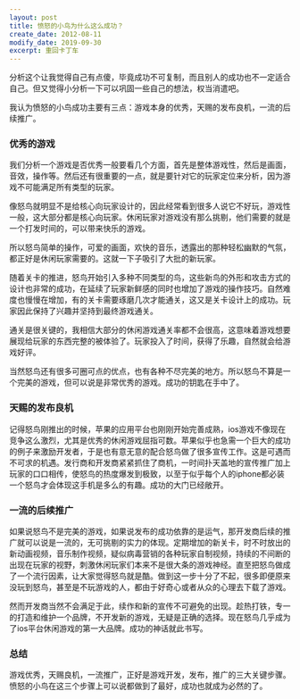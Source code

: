 ```yaml
---
layout: post
title: 愤怒的小鸟为什么这么成功？
create_date: 2012-08-11
modify_date: 2019-09-30
excerpt: 重回卡丁车
--- 
```


分析这个让我觉得自己有点傻，毕竟成功不可复制，而且别人的成功也不一定适合自己。但又觉得小分析一下可以巩固一些自己的想法，权当消遣吧。

我认为愤怒的小鸟成功主要有三点：游戏本身的优秀，天赐的发布良机，一流的后续推广。
### 优秀的游戏
我们分析一个游戏是否优秀一般要看几个方面，首先是整体游戏性，然后是画面，音效，操作等。然后还有很重要的一点，就是要针对它的玩家定位来分析，因为游戏不可能满足所有类型的玩家。

像怒鸟就明显不是给核心向玩家设计的，因此经常看到很多人说它不好玩，游戏性一般，这大部分都是核心向玩家。休闲玩家对游戏没有那么挑剔，他们需要的就是一个打发时间的，可以带来快乐的游戏。

所以怒鸟简单的操作，可爱的画面，欢快的音乐，透露出的那种轻松幽默的气氛，都正好是休闲玩家需要的。这就一下子吸引了大批的新玩家。

随着关卡的推进，怒鸟开始引入多种不同类型的鸟，这些新鸟的外形和攻击方式的设计也非常的成功，在延续了玩家新鲜感的同时也增加了游戏的操作技巧。自然难度也慢慢在增加，有的关卡需要琢磨几次才能通关，这又是关卡设计上的成功。玩家因此保持了兴趣并坚持到最终游戏通关。

通关是很关键的，我相信大部分的休闲游戏通关率都不会很高，这意味着游戏想要展现给玩家的东西完整的被体验了。玩家投入了时间，获得了乐趣，自然就会给游戏好评。

当然怒鸟还有很多可圈可点的优点，也有各种不尽完美的地方。所以怒鸟不算是一个完美的游戏，但可以说是非常优秀的游戏。成功的钥匙在手中了。
### 天赐的发布良机
记得怒鸟刚推出的时候，苹果的应用平台也刚刚开始完善成熟，ios游戏不像现在竞争这么激烈，尤其是优秀的休闲游戏屈指可数。苹果似乎也急需一个巨大的成功的例子来激励开发者，于是也有意无意的配合怒鸟做了很多宣传工作。这是可遇而不可求的机遇。发行商和开发商紧紧抓住了商机，一时间扑天盖地的宣传推广加上玩家的口口相传，使怒鸟的热度爆发到极致，以至于似乎每个人的iphone都必装一个怒鸟才会体现这手机是多么的有趣。成功的大门已经敞开。
### 一流的后续推广
如果说怒鸟不是完美的游戏，如果说发布的成功依靠的是运气，那开发商后续的推广就可以说是一流的，无可挑剔的实力的体现。定期增加的新关卡，时不时放出的新动画视频，音乐制作视频，疑似病毒营销的各种玩家自制视频，持续的不间断的出现在玩家的视野，刺激休闲玩家们本来不是很大条的游戏神经。直至把怒鸟做成了一个流行因素，让大家觉得怒鸟就是酷。做到这一步十分了不起，很多即便原来没玩到怒鸟，甚至是不玩游戏的人，都由于好奇心或者从众的心理去下载了游戏。

然而开发商当然不会满足于此，续作和新的宣传不可避免的出现。趁热打铁，专一的打造和维护一个品牌，不开发新的游戏，无疑是正确的选择。现在怒鸟几乎成为了ios平台休闲游戏的第一大品牌。成功的神话就此书写。
### 总结
游戏优秀，天赐良机，一流推广，正好是游戏开发，发布，推广的三大关键步骤。愤怒的小鸟在这三个步骤上可以说都做到了最好，成功也就成为必然的了。
